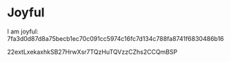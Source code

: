 # Joyful

I am joyful: 7fa3d0d87d8a75becb1ec70c091cc5974c16fc7d134c788fa8741f6830486b16


22extLxekaxhkSB27HrwXsr7TQzHuTQVzzCZhs2CCQmBSP